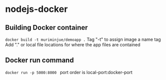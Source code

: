 # nodejs-docker


## Building Docker container
`
docker build -t muriminjue/demoapp .
`
Tag "-t" to assign image a name tag
Add "." or local file locations for where the app files are contained


## Docker run command
`
docker run -p 5000:8000 
`
port order is local-port:docker-port